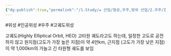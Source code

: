 ```yaml
---
{"dg-publish":true,"permalink":"/1.Study/★ 산업/항공,우주,방위 산업/2.우주/INFO_우주/고궤도 위성/","created":"2024-11-14T20:18:49.119+09:00","updated":"2025-06-03T20:07:21.960+09:00"}
---
```


#위성 #인공위성 #우주 #고궤도위성


고궤도(Highly Elliptical Orbit, HEO) 고타원 궤도라고도 하는데, 일정한 고도로 공전하지 않고 원지점(고도가 가장 높은 지점)이 약 4만km, 근지점 (고도가 가장 낮은 지점)이 약 1,000km의 가늘고 긴 타원형 궤도를 보임